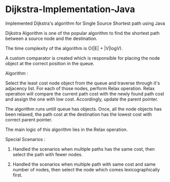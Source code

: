 # Dijkstra-Implementation-Java
Implemented Dijkstra's algorithm for Single Source Shortest path using Java

Dijkstra Algorithm is one of the popular algorithm to find the shortest path between a source node and the destination. 

The time complexity of the algorithm is O(|E| + |V|logV).

A custom comparator is created which is responsible for placing the node object at the correct position in the queue.

Algorithm :

Select the least cost node object from the queue and traverse through it's adjacency list. For each of those nodes, perform Relax operation. Relax operation will compare the current path cost with the newly found path cost and assign the one with low cost. Accordingly, update the parent pointer. 

The algorithm runs untill queue has objects. Once, all the node objects has been relaxed, the path cost at the destination has the lowest cost with correct parent pointer.

The main logic of this algorithm lies in the Relax operation.

Special Scenarios :

  1) Handled the scenarios when multiple paths has the same cost, then select the path with fewer nodes.
  
  2) Handled the scenarios when multiple path with same cost and same number of nodes, then select the node which comes            lexicographically first.
  

